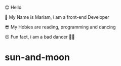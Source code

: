 😊 Hello

🙌 My Name is Mariam, i am a front-end Developer

😎 My Hobies are reading, programming and dancing

😉 Fun fact, i am a bad dancer 🤣🤣

# sun-and-moon
